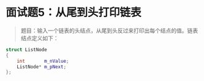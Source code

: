 # 面试题5：从尾到头打印链表

> 题目：输入一个链表的头结点，从尾到头反过来打印出每个结点的值。链表结点定义如下：

```c++
struct ListNode
{
    int       m_nValue;
    ListNode* m_pNext;
};
```


